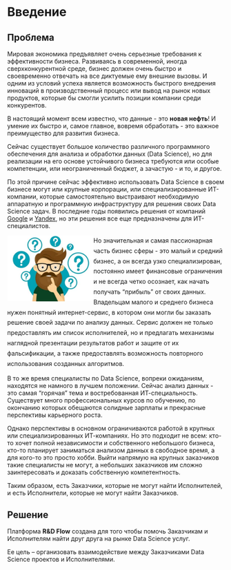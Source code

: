 # Введение

## Проблема

Мировая экономика предъявляет очень серьезные требования к эффективности бизнеса. Развиваясь в современной, иногда сверхконкурентной среде, бизнес должен очень быстро и своевременно отвечать на все диктуемые ему внешние вызовы. И одним из условий успеха является возможность быстрого внедрения инноваций в производственный процесс или вывод на рынок новых продуктов, которые бы смогли усилить позиции компании среди конкурентов.

В настоящий момент всем известно, что данные - это **новая нефть**! И умение их быстро и, самое главное, вовремя обработать - это важное преимущество для развития бизнеса.

Сейчас существует большое количество различного программного обеспечения для анализа и обработки данных (Data Science), но для реализации на его основе устойчивого бизнеса требуются или особые компетенции, или неограниченный бюджет, а зачастую - и то, и другое.

По этой причине сейчас эффективно использовать Data Science в своем бизнесе могут или крупные корпорации, или специализированные ИТ-компании, которые самостоятельно выстраивают необходимую аппаратную и программную инфраструктуру для решения своих Data Science задач. В последние годы появились решения от компаний [Google](https://colab.research.google.com/) и [Yandex](https://cloud.yandex.com/en/services/datasphere), но эти решения все еще предназначены для ИТ-специалистов.

<div align="left" style="line-height: 1.7;">

<img src="./images/q.jpeg" align="left" width="200" alt="Problems">
Но значительная и самая пассионарная часть бизнес сферы - это малый и средний бизнес, а он всегда узко специализирован, постоянно имеет финансовые ограничения и не всегда четко осознает, как начать получать “прибыль” от своих данных. Владельцам малого и среднего бизнеса нужен понятный интернет-сервис, в котором они могли бы заказать решение своей задачи по анализу данных. Сервис должен не только предоставлять им список исполнителей, но и предлагать механизмы наглядной презентации результатов работ и защите от их фальсификации, а также предоставлять возможность повторного использования созданных алгоритмов.
</div>

В то же время специалисты по Data Sciencе, вопреки ожиданиям, находятся не намного в лучшем положении. Сейчас анализ данных - это самая “горячая” тема и востребованная ИТ-специальность. Существует много профессиональных курсов по обучению, по окончанию которых обещаются солидные зарплаты и прекрасные перспективы карьерного роста.

Однако перспективы в основном ограничиваются работой в крупных или специализированных ИТ-компаниях. Но это подходит не всем: кто-то хочет полной независимости и собственного небольшого бизнеса, кто-то планирует заниматься анализом данных в свободное время, а для кого-то это просто хобби. Выйти напрямую на крупных заказчиков такие специалисты не могут, а небольших заказчиков им сложно заинтересовать и доказать собственную компетентность.

Таким образом, есть Заказчики, которые не могут найти Исполнителей, и есть Исполнители, которые не могут найти Заказчиков.

## Решение

Платформа **R&D Flow** создана для того чтобы помочь Заказчикам и Исполнителям найти друг друга на рынке Data Science услуг.

Ее цель – организовать взаимодействие между Заказчиками Data Science проектов и Исполнителями.
